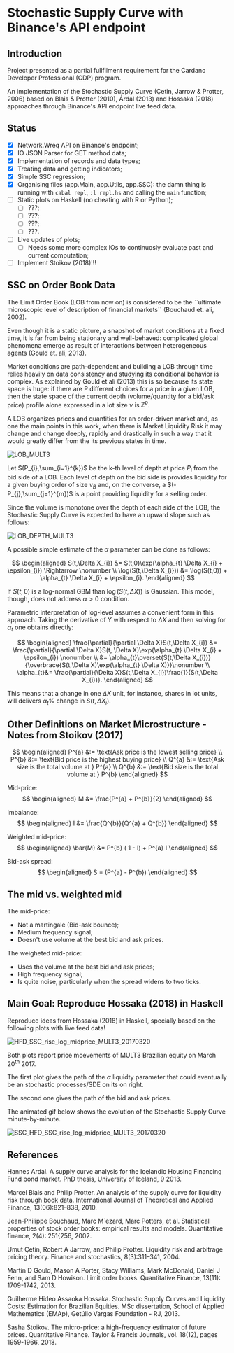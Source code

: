 # Stochastic Supply Curve with Binance's API endpoint
## Introduction
  Project presented as a partial fullfilment requirement for the
  Cardano Developer Professional (CDP) program.
  
  An implementation of the Stochastic Supply Curve 
  (Çetin, Jarrow & Protter, 2006) based on Blais & Protter (2010), 
  Árdal (2013) and Hossaka (2018) approaches through Binance's API endpoint live feed data. 

## Status
  * [X] Network.Wreq API on Binance's endpoint;
  * [X] IO JSON Parser for GET method data;
  * [X] Implementation of records and data types;
  * [X] Treating data and getting indicators;
  * [X] Simple SSC regression;
  * [X] Organising files (app.Main, app.Utils, app.SSC): the damn thing is running with ```cabal repl```, ```:l repl.hs``` and calling the ```main``` function;
  * [ ] Static plots on Haskell (no cheating with R or Python);
    * [ ] ???;
    * [ ] ???;
    * [ ] ???;
    * [ ] ???.
  * [ ] Live updates of plots;
    * [ ] Needs some more complex IOs to continuosly evaluate past and current computation;
  * [ ] Implement Stoikov (2018)!!!
## SSC on Order Book Data

  The Limit Order Book (LOB from now on) is considered to be the ``ultimate microscopic level of description of financial markets´´ (Bouchaud et. ali, 2002).

  Even though it is a static picture, a snapshot of market conditions at a fixed time, it is far from being stationary and well-behaved: complicated global phenomena emerge as result of interactions between heterogeneous agents (Gould et. ali, 2013).

  Market conditions are path-dependent and building a LOB through time relies heavily on data consistency and studying its conditional behavior is complex. As explained by Gould et ali (2013) this is so because its state space is huge: if there are P different choices for a price in a given LOB, then the state space of the current depth (volume/quantity for a bid/ask price) profile alone expressed in a lot size $\nu$ is $\mathbb{Z}^{p}$.

  A LOB organizes prices and quantities for an order-driven market and, as one the main points in this work, when there is Market Liquidity Risk it may change and change deeply, rapidly and drastically in such a way that it would greatly differ from the its previous states in time. 

  ![LOB_MULT3](img/Example_LOB1_Chap4.jpeg)

  Let $(P_{i},\sum_{i=1}^{k})$ be the k-th level of depth at price $P_{i}$ from the bid side of a LOB. Each level of depth on the bid side is provides liquidity for a given buying order of size $v_{B}$ and, on the converse, a $(-P_{j},\sum_{j=1}^{m})$ is a point providing liquidity for a selling order. 

  

  Since the volume is monotone over the depth of each side of the LOB, the Stochastic Supply Curve is expected to have an upward slope such as follows:

  ![LOB_DEPTH_MULT3](img/Example_LOBD1_Chap4.jpeg)

  A possible simple estimate of the $\alpha$ parameter can be done as follows:

$$
\begin{aligned}
S(t,\Delta X_{i}) &= S(t,0)\exp(\alpha_{t} \Delta X_{i} + \epsilon_{i}) \Rightarrow \nonumber \\
\log(S(t,\Delta X_{i})) &= \log(S(t,0)) + \alpha_{t} \Delta X_{i} + \epsilon_{i}.
\end{aligned}
$$

  If $S(t,0)$ is a log-normal GBM than $\log(S(t,\Delta X))$ is Gaussian. This model, though, does not address $\alpha > 0$ condition. 

  Parametric interpretation of log-level assumes a convenient form in this approach. Taking the derivative of Y with respect to $\Delta X$ and then solving for $\alpha_{t}$ one obtains directly:

$$
\begin{aligned}
\frac{\partial}{\partial \Delta X}S(t,\Delta X_{i}) &= \frac{\partial}{\partial \Delta X}S(t, \Delta X)\exp(\alpha_{t} \Delta X_{i} + \epsilon_{i}) \nonumber \\
&= \alpha_{t}\overset{S(t,\Delta X_{i})}{\overbrace{S(t,\Delta X)\exp(\alpha_{t} \Delta X)}}\nonumber \\
\alpha_{t}&= \frac{\partial}{\Delta X}S(t,\Delta X_{i})\frac{1}{S(t,\Delta X_{i})}.
\end{aligned}
$$

  This means that a change in one $\Delta X$ unit, for instance, shares in lot units, will delivers $\alpha_{t}$\% change in $S(t,\Delta X_{i})$.
## Other Definitions on Market Microstructure - Notes from Stoikov (2017)
$$
\begin{aligned}
P^{a} &:= \text{Ask price is the lowest selling price} \\
P^{b} &:= \text{Bid price is the highest buying price} \\
Q^{a} &:= \text{Ask size is the total volume at } P^{a} \\
Q^{b} &:= \text{Bid size is the total volume at } P^{b}
\end{aligned}
$$

Mid-price:
$$
\begin{aligned}
M &= \frac{P^{a} + P^{b}}{2}
\end{aligned}
$$

Imbalance:
$$
\begin{aligned}
I &= \frac{Q^{b}}{Q^{a} + Q^{b}}
\end{aligned}
$$

Weighted mid-price:
$$
\begin{aligned}
\bar{M} &= P^{b} ( 1 - I) + P^{a} I
\end{aligned}
$$

Bid-ask spread:
$$
\begin{aligned}
S = (P^{a} - P^{b})
\end{aligned}
$$

## The mid vs. weighted mid

The mid-price:
  * Not a martingale (Bid-ask bounce);
  * Medium frequency signal;
  * Doesn't use volume at the best bid and ask prices.

The weigheted mid-price:
  * Uses the volume at the best bid and ask prices;
  * High frequency signal;
  * Is quite noise, particularly when the spread widens to two ticks.

## Main Goal: Reproduce Hossaka (2018) in Haskell
  Reproduce ideas from Hossaka (2018) in Haskell, specially based on the following plots with live feed data!
  
  ![HFD_SSC_rise_log_midprice_MULT3_20170320](img/alpha_S0_loglevel.jpeg)

  Both plots report price moevements of MULT3 Brazilian equity on March 20<sup>th</sup> 2017.

  The first plot gives the path of the $\alpha$ liquidty parameter that could eventually be an stochastic processes/SDE on its on right. 

  The second one gives the path of the bid and ask prices.

  The animated gif below shows the evolution of the Stochastic Supply Curve minute-by-minute.

  ![SSC_HFD_SSC_rise_log_midprice_MULT3_20170320](img/SSC_MULT3_20170320.gif)

## References

Hannes Ardal. A supply curve analysis for the Icelandic Housing Financing Fund
bond market. PhD thesis, University of Iceland, 9 2013.

Marcel Blais and Philip Protter. An analysis of the supply curve for liquidity risk through book data. International Journal of Theoretical and Applied Finance, 13(06):821–838, 2010.

Jean-Philippe Bouchaud, Marc M´ezard, Marc Potters, et al. Statistical properties of stock order books: empirical results and models. Quantitative finance, 2(4): 251{256, 2002.

Umut Çetin, Robert A Jarrow, and Philip Protter. Liquidity risk and arbitrage
pricing theory. Finance and stochastics, 8(3):311–341, 2004.

Martin D Gould, Mason A Porter, Stacy Williams, Mark McDonald, Daniel J Fenn, and Sam D Howison. Limit order books. Quantitative Finance, 13(11):
1709-1742, 2013.

Guilherme Hideo Assaoka Hossaka. Stochastic Supply Curves and Liquidity Costs:
Estimation for Brazilian Equities. MSc dissertation, School of Applied Mathematics (EMAp), Getúlio Vargas Foundation - RJ, 2013.

Sasha Stoikov. The micro-price: a high-frequency estimator of future prices. Quantitative Finance. Taylor & Francis Journals, vol. 18(12), pages 1959-1966, 2018.

